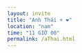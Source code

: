 ```yaml
---
layout: invite
title: "Anh Thái + ❤️"
location: "nam"
time: "11 GIỜ 00"
permalink: /aThai.html
---
```


